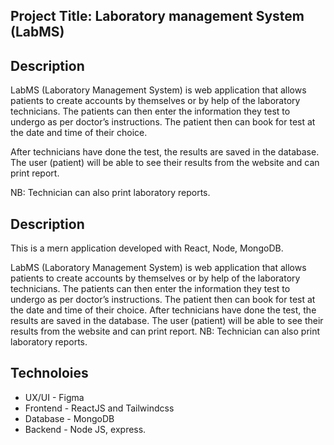 ## Project Title: Laboratory management System (LabMS)

## Description
<p>
LabMS (Laboratory Management System) is web application that allows patients to create accounts by themselves or by help of the laboratory technicians. The patients can then enter the information they test to undergo as per doctor’s instructions. The patient then can book for test at the date and time of their choice.

After technicians have done the test, the results are saved in the database. The user (patient) will be able to see their results from the website and can print report.

NB: Technician can also print laboratory reports.
</p>


## Description
This is a mern application developed with React, Node, MongoDB.

LabMS (Laboratory Management System) is web application that allows patients to create accounts by themselves or by help of the laboratory technicians. The patients can then enter the information they test to undergo as per doctor’s instructions. The patient then can book for test at the date and time of their choice.
After technicians have done the test, the results are saved in the database. The user (patient) will be able to see their results from the website and can print report.
NB: Technician can also print laboratory reports. 

## Technoloies
<ul>
    <li>UX/UI - Figma</li>
    <li>Frontend - ReactJS and Tailwindcss</li>
    <li>Database - MongoDB</li>
    <li>Backend - Node JS, express.</li>
</ul>


